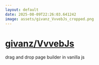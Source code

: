 ```yaml
---
layout: default
date: 2025-08-09T22:26:03.641242
image: assets/givanz_VvvebJs_cropped.png
---
```


# [givanz/VvvebJs](https://github.com/givanz/VvvebJs)

drag and drop page builder in vanilla js
